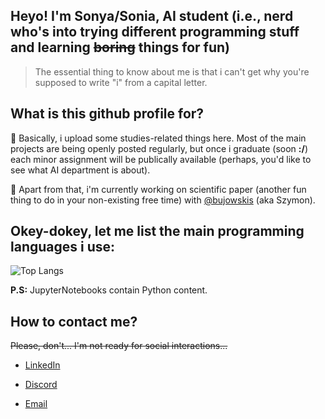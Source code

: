 ## Heyo! I'm Sonya/Sonia, AI student (i.e., nerd who's into trying different programming stuff and learning ~~boring~~ things for fun)

> The essential thing to know about me is that i can't get why you're supposed to write "i" from a capital letter.

## What is this github profile for?

:turtle: Basically, i upload some studies-related things here. Most of the main projects are being openly posted regularly, but once i graduate (soon **:/**) each minor assignment will be publically available (perhaps, you'd like to see what AI department is about).

:turtle: Apart from that, i'm currently working on scientific paper (another fun thing to do in your non-existing free time) with [@bujowskis](https://github.com/bujowskis) (aka Szymon).

## Okey-dokey, let me list the main programming languages i use:

![Top Langs](https://github-readme-stats.vercel.app/api/top-langs/?username=allsuitablenamesarealreadytaken&hide=css,html&theme=tokyonight&count-private=true)

**P.S:** JupyterNotebooks contain Python content.

## How to contact me?

~~Please, don't... I'm not ready for social interactions...~~

- [LinkedIn](https://www.linkedin.com/in/sofya-aksenyuk-36a20b254/)

- [Discord](https://discordapp.com/users/sonya#0690)

- [Email](mailto:sofya.axenyuk.02@gmail.com)



